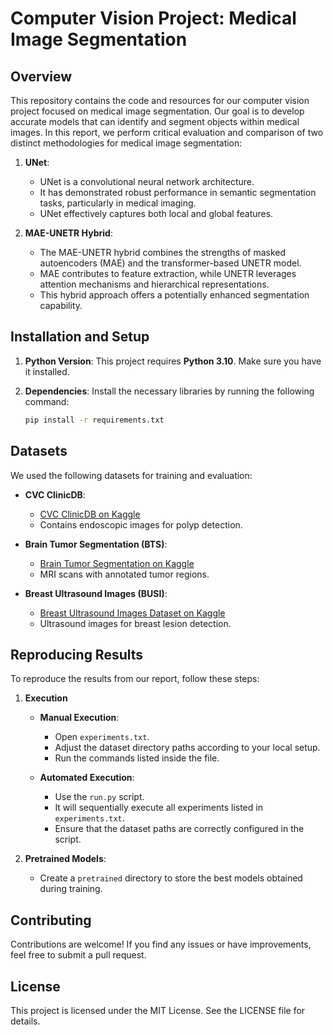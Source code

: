 # Computer Vision Project: Medical Image Segmentation

## Overview

This repository contains the code and resources for our computer vision project focused on medical image segmentation. Our goal is to develop accurate models that can identify and segment objects within medical images.
In this report, we perform critical evaluation and comparison of two distinct methodologies for medical image segmentation:

1. **UNet**:
    - UNet is a convolutional neural network architecture.
    - It has demonstrated robust performance in semantic segmentation tasks, particularly in medical imaging.
    - UNet effectively captures both local and global features.

2. **MAE-UNETR Hybrid**:
    - The MAE-UNETR hybrid combines the strengths of masked autoencoders (MAE) and the transformer-based UNETR model.
    - MAE contributes to feature extraction, while UNETR leverages attention mechanisms and hierarchical representations.
    - This hybrid approach offers a potentially enhanced segmentation capability.

## Installation and Setup

1. **Python Version**: This project requires **Python 3.10**. Make sure you have it installed.

2. **Dependencies**: Install the necessary libraries by running the following command:

    ```bash
    pip install -r requirements.txt
    ```

## Datasets

We used the following datasets for training and evaluation:

- **CVC ClinicDB**:
    - [CVC ClinicDB on Kaggle](https://www.kaggle.com/datasets/balraj98/cvcclinicdb)
    - Contains endoscopic images for polyp detection.

- **Brain Tumor Segmentation (BTS)**:
    - [Brain Tumor Segmentation on Kaggle](https://www.kaggle.com/datasets/nikhilroxtomar/brain-tumor-segmentation)
    - MRI scans with annotated tumor regions.

- **Breast Ultrasound Images (BUSI)**:
    - [Breast Ultrasound Images Dataset on Kaggle](https://www.kaggle.com/datasets/aryashah2k/breast-ultrasound-images-dataset)
    - Ultrasound images for breast lesion detection.

## Reproducing Results

To reproduce the results from our report, follow these steps:
1. **Execution**
    - **Manual Execution**:
      - Open `experiments.txt`.
      - Adjust the dataset directory paths according to your local setup.
      - Run the commands listed inside the file.
    
    - **Automated Execution**:
      - Use the `run.py` script.
      - It will sequentially execute all experiments listed in `experiments.txt`.
      - Ensure that the dataset paths are correctly configured in the script.

2. **Pretrained Models**:
    - Create a `pretrained` directory to store the best models obtained during training.

## Contributing

Contributions are welcome! If you find any issues or have improvements, feel free to submit a pull request.

## License

This project is licensed under the MIT License. See the LICENSE file for details.

